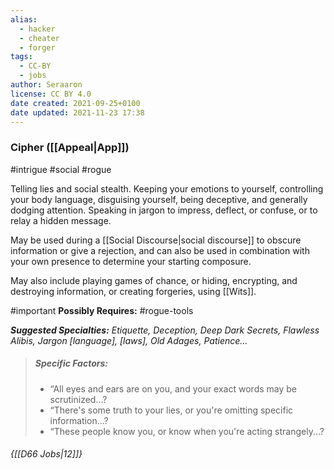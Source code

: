 ```yaml
---
alias:
  - hacker
  - cheater
  - forger
tags:
  - CC-BY
  - jobs
author: Seraaron
license: CC BY 4.0
date created: 2021-09-25+0100
date updated: 2021-11-23 17:38
---
```


### Cipher ([[Appeal|App]])

#intrigue #social #rogue

Telling lies and social stealth. Keeping your emotions to yourself, controlling your body language, disguising yourself, being deceptive, and generally dodging attention. Speaking in jargon to impress, deflect, or confuse, or to relay a hidden message.

May be used during a [[Social Discourse|social discourse]] to obscure information or give a rejection, and can also be used in combination with your own presence to determine your starting composure.

May also include playing games of chance, or hiding, encrypting, and destroying information, or creating forgeries, using [[Wits]].

#important **Possibly Requires:** #rogue-tools

_**Suggested Specialties:** Etiquette, Deception, Deep Dark Secrets, Flawless Alibis, Jargon [language], [laws], Old Adages, Patience..._

> ##### Specific Factors:
>
> - “All eyes and ears are on you, and your exact words may be scrutinized...?
> - “There's some truth to your lies, or you're omitting specific information...?
> - “These people know you, or know when you're acting strangely...?

###### {[[D66 Jobs|12]]}
